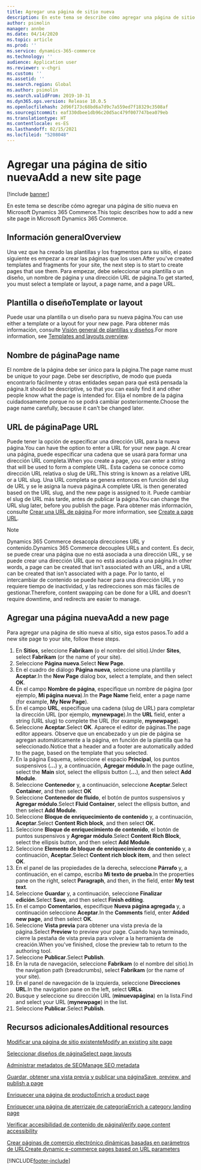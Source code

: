 ```yaml
---
title: Agregar una página de sitio nueva
description: En este tema se describe cómo agregar una página de sitio nueva en Microsoft Dynamics 365 Commerce.
author: psimolin
manager: annbe
ms.date: 04/14/2020
ms.topic: article
ms.prod: ''
ms.service: dynamics-365-commerce
ms.technology: ''
audience: Application user
ms.reviewer: v-chgri
ms.custom: ''
ms.assetid: ''
ms.search.region: Global
ms.author: psimolin
ms.search.validFrom: 2019-10-31
ms.dyn365.ops.version: Release 10.0.5
ms.openlocfilehash: 2d96f173c68bd6a7d9c7a559ed7f18329c3508af
ms.sourcegitcommit: eaf330dbee1db96c20d5ac479f007747bea079eb
ms.translationtype: HT
ms.contentlocale: es-ES
ms.lasthandoff: 02/15/2021
ms.locfileid: "5208048"
---
```

# <a name="add-a-new-site-page"></a><span data-ttu-id="1b463-103">Agregar una página de sitio nueva</span><span class="sxs-lookup"><span data-stu-id="1b463-103">Add a new site page</span></span>


[!include [banner](includes/banner.md)]

<span data-ttu-id="1b463-104">En este tema se describe cómo agregar una página de sitio nueva en Microsoft Dynamics 365 Commerce.</span><span class="sxs-lookup"><span data-stu-id="1b463-104">This topic describes how to add a new site page in Microsoft Dynamics 365 Commerce.</span></span>

## <a name="overview"></a><span data-ttu-id="1b463-105">Información general</span><span class="sxs-lookup"><span data-stu-id="1b463-105">Overview</span></span>

<span data-ttu-id="1b463-106">Una vez que ha creado las plantillas y los fragmentos para su sitio, el paso siguiente es empezar a crear las páginas que los usen.</span><span class="sxs-lookup"><span data-stu-id="1b463-106">After you've created templates and fragments for your site, the next step is to start to create pages that use them.</span></span> <span data-ttu-id="1b463-107">Para empezar, debe seleccionar una plantilla o un diseño, un nombre de página y una dirección URL de página.</span><span class="sxs-lookup"><span data-stu-id="1b463-107">To get started, you must select a template or layout, a page name, and a page URL.</span></span>

## <a name="template-or-layout"></a><span data-ttu-id="1b463-108">Plantilla o diseño</span><span class="sxs-lookup"><span data-stu-id="1b463-108">Template or layout</span></span>

<span data-ttu-id="1b463-109">Puede usar una plantilla o un diseño para su nueva página.</span><span class="sxs-lookup"><span data-stu-id="1b463-109">You can use either a template or a layout for your new page.</span></span> <span data-ttu-id="1b463-110">Para obtener más información, consulte [Visión general de plantillas y diseños](templates-layouts-overview.md).</span><span class="sxs-lookup"><span data-stu-id="1b463-110">For more information, see [Templates and layouts overview](templates-layouts-overview.md).</span></span>

## <a name="page-name"></a><span data-ttu-id="1b463-111">Nombre de página</span><span class="sxs-lookup"><span data-stu-id="1b463-111">Page name</span></span>

<span data-ttu-id="1b463-112">El nombre de la página debe ser único para la página.</span><span class="sxs-lookup"><span data-stu-id="1b463-112">The page name must be unique to your page.</span></span> <span data-ttu-id="1b463-113">Debe ser descriptivo, de modo que pueda encontrarlo fácilmente y otras entidades sepan para qué está pensada la página.</span><span class="sxs-lookup"><span data-stu-id="1b463-113">It should be descriptive, so that you can easily find it and other people know what the page is intended for.</span></span> <span data-ttu-id="1b463-114">Elija el nombre de la página cuidadosamente porque no se podrá cambiar posteriormente.</span><span class="sxs-lookup"><span data-stu-id="1b463-114">Choose the page name carefully, because it can't be changed later.</span></span>

## <a name="page-url"></a><span data-ttu-id="1b463-115">URL de página</span><span class="sxs-lookup"><span data-stu-id="1b463-115">Page URL</span></span>

<span data-ttu-id="1b463-116">Puede tener la opción de especificar una dirección URL para la nueva página.</span><span class="sxs-lookup"><span data-stu-id="1b463-116">You can have the option to enter a URL for your new page.</span></span> <span data-ttu-id="1b463-117">Al crear una página, puede especificar una cadena que se usará para formar una dirección URL completa.</span><span class="sxs-lookup"><span data-stu-id="1b463-117">When you create a page, you can enter a string that will be used to form a complete URL.</span></span> <span data-ttu-id="1b463-118">Esta cadena se conoce como dirección URL relativa o slug de URL.</span><span class="sxs-lookup"><span data-stu-id="1b463-118">This string is known as a relative URL or a URL slug.</span></span> <span data-ttu-id="1b463-119">Una URL completa se genera entonces en función del slug de URL y se le asigna la nueva página.</span><span class="sxs-lookup"><span data-stu-id="1b463-119">A complete URL is then generated based on the URL slug, and the new page is assigned to it.</span></span> <span data-ttu-id="1b463-120">Puede cambiar el slug de URL más tarde, antes de publicar la página.</span><span class="sxs-lookup"><span data-stu-id="1b463-120">You can change the URL slug later, before you publish the page.</span></span> <span data-ttu-id="1b463-121">Para obtener más información, consulte [Crear una URL de página](create-page-URL.md).</span><span class="sxs-lookup"><span data-stu-id="1b463-121">For more information, see [Create a page URL](create-page-URL.md).</span></span>

> [!NOTE]
> <span data-ttu-id="1b463-122">Dynamics 365 Commerce desacopla direcciones URL y contenido.</span><span class="sxs-lookup"><span data-stu-id="1b463-122">Dynamics 365 Commerce decouples URLs and content.</span></span> <span data-ttu-id="1b463-123">Es decir, se puede crear una página que no está asociada a una dirección URL, y se puede crear una dirección URL que no está asociada a una página.</span><span class="sxs-lookup"><span data-stu-id="1b463-123">In other words, a page can be created that isn't associated with an URL, and a URL can be created that isn't associated with a page.</span></span> <span data-ttu-id="1b463-124">Por lo tanto, el intercambiar de contenido se puede hacer para una dirección URL y no requiere tiempo de inactividad, y las redirecciones son más fáciles de gestionar.</span><span class="sxs-lookup"><span data-stu-id="1b463-124">Therefore, content swapping can be done for a URL and doesn't require downtime, and redirects are easier to manage.</span></span>

## <a name="add-a-new-page"></a><span data-ttu-id="1b463-125">Agregar una página nueva</span><span class="sxs-lookup"><span data-stu-id="1b463-125">Add a new page</span></span>

<span data-ttu-id="1b463-126">Para agregar una página de sitio nueva al sitio, siga estos pasos.</span><span class="sxs-lookup"><span data-stu-id="1b463-126">To add a new site page to your site, follow these steps.</span></span>

1. <span data-ttu-id="1b463-127">En **Sitios**, seleccione **Fabrikam** (o el nombre del sitio).</span><span class="sxs-lookup"><span data-stu-id="1b463-127">Under **Sites**, select **Fabrikam** (or the name of your site).</span></span>
1. <span data-ttu-id="1b463-128">Seleccione **Página nueva**.</span><span class="sxs-lookup"><span data-stu-id="1b463-128">Select **New Page**.</span></span>
1. <span data-ttu-id="1b463-129">En el cuadro de diálogo **Página nueva**, seleccione una plantilla y **Aceptar**.</span><span class="sxs-lookup"><span data-stu-id="1b463-129">In the **New Page** dialog box, select a template, and then select **OK**.</span></span>
1. <span data-ttu-id="1b463-130">En el campo **Nombre de página**, especifique un nombre de página (por ejemplo, **Mi página nueva**).</span><span class="sxs-lookup"><span data-stu-id="1b463-130">In the **Page Name** field, enter a page name (for example, **My New Page**).</span></span>
1. <span data-ttu-id="1b463-131">En el campo **URL**, especifique una cadena (slug de URL) para completar la dirección URL (por ejemplo, **mynewpage**).</span><span class="sxs-lookup"><span data-stu-id="1b463-131">In the **URL** field, enter a string (URL slug) to complete the URL (for example, **mynewpage**).</span></span>
1. <span data-ttu-id="1b463-132">Seleccione **Aceptar**.</span><span class="sxs-lookup"><span data-stu-id="1b463-132">Select **OK**.</span></span> <span data-ttu-id="1b463-133">Aparece el editor de páginas.</span><span class="sxs-lookup"><span data-stu-id="1b463-133">The page editor appears.</span></span> <span data-ttu-id="1b463-134">Observe que un encabezado y un pie de página se agregan automáticamente a la página, en función de la plantilla que ha seleccionado.</span><span class="sxs-lookup"><span data-stu-id="1b463-134">Notice that a header and a footer are automatically added to the page, based on the template that you selected.</span></span>
1. <span data-ttu-id="1b463-135">En la página Esquema, seleccione el espacio **Principal**, los puntos suspensivos (**...**) y, a continuación, **Agregar módulo**.</span><span class="sxs-lookup"><span data-stu-id="1b463-135">In the page outline, select the **Main** slot, select the ellipsis button (**...**), and then select **Add Module**.</span></span>
1. <span data-ttu-id="1b463-136">Seleccione **Contenedor** y, a continuación, seleccione **Aceptar**.</span><span class="sxs-lookup"><span data-stu-id="1b463-136">Select **Container**, and then select **OK**</span></span>
1. <span data-ttu-id="1b463-137">Seleccione **Contenedor de fluido**, el botón de puntos suspensivos y **Agregar módulo**.</span><span class="sxs-lookup"><span data-stu-id="1b463-137">Select **Fluid Container**, select the ellipsis button, and then select **Add Module**.</span></span>
1. <span data-ttu-id="1b463-138">Seleccione **Bloque de enriquecimiento de contenido** y, a continuación, **Aceptar**.</span><span class="sxs-lookup"><span data-stu-id="1b463-138">Select **Content Rich block**, and then select **OK**.</span></span>
1. <span data-ttu-id="1b463-139">Seleccione **Bloque de enriquecimiento de contenido**, el botón de puntos suspensivos y **Agregar módulo**.</span><span class="sxs-lookup"><span data-stu-id="1b463-139">Select **Content Rich Block**, select the ellipsis button, and then select **Add Module**.</span></span>
1. <span data-ttu-id="1b463-140">Seleccione **Elemento de bloque de enriquecimiento de contenido** y, a continuación, **Aceptar**.</span><span class="sxs-lookup"><span data-stu-id="1b463-140">Select **Content rich block item**, and then select **OK**.</span></span>
1. <span data-ttu-id="1b463-141">En el panel de las propiedades de la derecha, seleccione **Párrafo** y, a continuación, en el campo, escriba **Mi texto de prueba**.</span><span class="sxs-lookup"><span data-stu-id="1b463-141">In the properties pane on the right, select **Paragraph**, and then, in the field, enter **My test text**.</span></span>
1. <span data-ttu-id="1b463-142">Seleccione **Guardar** y, a continuación, seleccione **Finalizar edición**.</span><span class="sxs-lookup"><span data-stu-id="1b463-142">Select **Save**, and then select **Finish editing**.</span></span>
1. <span data-ttu-id="1b463-143">En el campo **Comentarios**, especifique **Nueva página agregada** y, a continuación seleccione **Aceptar**.</span><span class="sxs-lookup"><span data-stu-id="1b463-143">In the **Comments** field, enter **Added new page**, and then select **OK**.</span></span>
1. <span data-ttu-id="1b463-144">Seleccione **Vista previa** para obtener una vista previa de la página.</span><span class="sxs-lookup"><span data-stu-id="1b463-144">Select **Preview** to preview your page.</span></span> <span data-ttu-id="1b463-145">Cuando haya terminado, cierre la pestaña de vista previa para volver a la herramienta de creación.</span><span class="sxs-lookup"><span data-stu-id="1b463-145">When you've finished, close the preview tab to return to the authoring tool.</span></span>
1. <span data-ttu-id="1b463-146">Seleccione **Publicar**.</span><span class="sxs-lookup"><span data-stu-id="1b463-146">Select **Publish**.</span></span>
1. <span data-ttu-id="1b463-147">En la ruta de navegación, seleccione **Fabrikam** (o el nombre del sitio).</span><span class="sxs-lookup"><span data-stu-id="1b463-147">In the navigation path (breadcrumbs), select **Fabrikam** (or the name of your site).</span></span>
1. <span data-ttu-id="1b463-148">En el panel de navegación de la izquierda, seleccione **Direcciones URL**.</span><span class="sxs-lookup"><span data-stu-id="1b463-148">In the navigation pane on the left, select **URLs**.</span></span>
1. <span data-ttu-id="1b463-149">Busque y seleccione su dirección URL (**minuevapágina**) en la lista.</span><span class="sxs-lookup"><span data-stu-id="1b463-149">Find and select your URL (**mynewpage**) in the list.</span></span>
1. <span data-ttu-id="1b463-150">Seleccione **Publicar**.</span><span class="sxs-lookup"><span data-stu-id="1b463-150">Select **Publish**.</span></span>

## <a name="additional-resources"></a><span data-ttu-id="1b463-151">Recursos adicionales</span><span class="sxs-lookup"><span data-stu-id="1b463-151">Additional resources</span></span>

[<span data-ttu-id="1b463-152">Modificar una página de sitio existente</span><span class="sxs-lookup"><span data-stu-id="1b463-152">Modify an existing site page</span></span>](modify-existing-page.md)

[<span data-ttu-id="1b463-153">Seleccionar diseños de página</span><span class="sxs-lookup"><span data-stu-id="1b463-153">Select page layouts</span></span>](select-page-layouts.md)

[<span data-ttu-id="1b463-154">Administrar metadatos de SEO</span><span class="sxs-lookup"><span data-stu-id="1b463-154">Manage SEO metadata</span></span>](manage-seo-metadata.md)

[<span data-ttu-id="1b463-155">Guardar, obtener una vista previa y publicar una página</span><span class="sxs-lookup"><span data-stu-id="1b463-155">Save, preview, and publish a page</span></span>](save-preview-publish-page.md)

[<span data-ttu-id="1b463-156">Enriquecer una página de producto</span><span class="sxs-lookup"><span data-stu-id="1b463-156">Enrich a product page</span></span>](enrich-product-page.md)

[<span data-ttu-id="1b463-157">Enriquecer una página de aterrizaje de categoría</span><span class="sxs-lookup"><span data-stu-id="1b463-157">Enrich a category landing page</span></span>](enrich-category-page.md)

[<span data-ttu-id="1b463-158">Verificar accesibilidad de contenido de página</span><span class="sxs-lookup"><span data-stu-id="1b463-158">Verify page content accessibility</span></span>](verify-accessibility.md)

[<span data-ttu-id="1b463-159">Crear páginas de comercio electrónico dinámicas basadas en parámetros de URL</span><span class="sxs-lookup"><span data-stu-id="1b463-159">Create dynamic e-commerce pages based on URL parameters</span></span>](create-dynamic-pages.md)


[!INCLUDE[footer-include](../includes/footer-banner.md)]